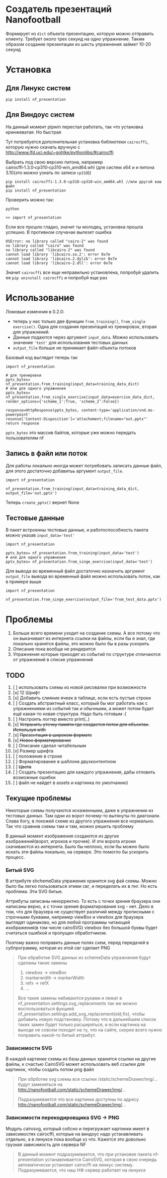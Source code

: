 # Создатель презентаций Nanofootball

Формирует из `dict` объекта презентацию, которую можно отправить клиенту. Требует около трех секунд на одно упражнение. Таким образом создание презентации из шесть упражнения займет 10-20 секунд

# Установка

## Для Линукс систем

    pip install nf_presentation

## Для Виндоус систем

На данный момент pipwin перестал работать, так что установка кринжеватая. Но быстрая

Тут потребуется дополнительная установка библиотеки `cairocffi`, которую нужно скачать вручную с http://www.lfd.uci.edu/~gohlke/pythonlibs/#cairocffi

Выбрать под свою версию питона, например cairocffi‑1.3.0‑cp310‑cp310‑win_amd64.whl (для систем х64 и и питона 3.10(это можно узнать по записи `cp310`)) 

    pip install cairocffi‑1.3.0‑cp310‑cp310‑win_amd64.whl //или другой ваш файл
    pip install nf_presentation

Проверить можно так:

    python 

    >> import nf_presentation

Если все прошло гладко, значит ты молодец, установка прошла успешно. В противном случачае вылезет ошибка

    OSError: no library called "cairo-2" was found
    no library called "cairo" was found
    no library called "libcairo-2" was found
    cannot load library 'libcairo.so.2': error 0x7e
    cannot load library 'libcairo.2.dylib': error 0x7e
    cannot load library 'libcairo-2.dll': error 0x7e

Значит `cairocffi` все еще неправильно установлена, попробуй удалить ее `pip uninstall cairocffi` и попробуй еще раз

# Использование

Ломовые изменния в 0.2.0:
* теперь у нас только две функции `from_training()`, `from_single exercise()`. Одна для создания презентаций из тренировок, вторая для упражнений. 
* Данные подаются через аргумент `input_data`. Можно использовать значение `'test'` для использования тестовых данных
* `output_file` больше не принимает файл-объекты потоков

Базовый код выглядит теперь так

    import nf_presentation

    # для тренировки
    pptx_bytes= nf_presentation.from_training(input_data=training_data_dict)
    # или для одного упражнения
    pptx_bytes= nf_presentation.from_single_exercise(input_data=exercise_data_dict, render_options={'scheme_1':True, 'scheme_2':False})

    response=HttpResponse(pptx_bytes, content-type='application/vnd.ms-powerpoint'
    resonse['Content-Disposition']='attachement;filename="out.pptx"'
    return response

`pptx_bytes` это массив байтов, которые уже можно передать пользователям nf

## Запись в файл или поток

Для работы локально иногда может потребовать записать данные файл, для этого достаточно добавитьь аргумент `output_file`.

    import nf_presentation
    
    nf_presentation.from_training(input_data=training_data_dict, output_file='out.pptx')

Теперь `create_pptx()` вернет None

## Тестовые данные

В пакет встроенны тестовые данные, и работоспособность пакета можно указав `input_data='test'`

    import nf_presentation

    pptx_bytes= nf_presentation.from_training(input_data='test')
    # или для одного упражнения
    pptx_bytes= nf_presentation.from_singe_exercise(input_data='test')

Для вывода во временный файл достаточно назначить аргумент `output_file` вывода во временный файл можно использовать поток, как в примере выше

    import nf_presentation

    nf_presentation.from_singe_exercise(output_file='from_test_data.pptx')

# Проблемы

1. Больше всего времени уходит на создание схемы. А все потому что он выкачивает из интернета ссылки на файлы, если бы я знал, где локально хранятся файлы, это можно было бы в разы ускорить
2. Описание пока вообще не рендерится
3. Упражнения которые приходят из событий по структуре отличаются от упражнений в списке упражнений


## TODO

1. [ ] использовать схемы из новой рисовалки при возможности
2. [x] 12 Шрифт
3. [x] Добавить слияние ячеек в таблице, если есть пустые строки
4. [ ] Создать абстрактный класс, который бы мог работать как с упражнениями из событий так и обычными, а может потом будет ещё какая-то новая структура. Надо быть готовым :(
5. [ ] Настроить логгер вместо print(..)
6. [x] ~~Устранить утечку памяти где создается поток для объектак. Используя with~~
7. [x] ~~Презентация в широком формате~~
8. [x] ~~Новое форматирование~~
9. [ ] Описание сделал читабельным
10. [x] Размер шрифта
11. [ ] положение в строке
12. [ ] Форматирование в шаблоне двухконтентном
13. [ ] ~~Цвета~~
14. [ ] Cоздать презентацию для каждого упражнения, дабы отловить возможные ошибки
15. [ ] файл не найдет в assets и картинка по умолчанию)

## Текущие проблемы

Некоторые схемы получаются искаженными, даже в упражнении из тестовых данных. Там одни из ворот почему-то вытянуты по диагонали. Слава богу, в похожей схеме из другого упражнения все нормально. Так что сравнив схемы там и там, можно решить проблему

В данный момент изображения создаются из других изображений(ворот, игроков и прочее). И эти ворота игроки скачиваются из интернета. Было бы неплохо, если бы можно было искать эти файлы локально, на сервере. Это помогло бы ускорить процесс. 

### Битый SVG

В аттрибуте shchemeData упражения хранится svg фай схемы. Можно было бы легко пользоваться этими свг, и переделать их в пнг. Но есть проблема. Эти SVG битые. 

Аттрибуты записаны некорректно. То есть с точки зрения браузера они написаны верно, а с точки зрения форматирования svg - нет. Дело в том, что для браузера не существует различий между прописными с строчными буквами, например viewBox и viewbox для браузера выглядят одинаково, но для любой программы читающей изображения(в том числе cairoSVG) viewbox без большой буквы будет считаться ошибкой и пропущен обработчиком.

Поэтому важно поправить данные полях схем, перед передачей в субпрограмму, которая из этой свг сделает PNG
> При обработке SVG данных из schemeData упражнения будут сделаны такие замены
> 1. viewbox -> viewBox
> 2. markerwidth -> markerWidth
> 3. refx -> refX
> 4. ...
> 
> Все такие замены набиваются руками и лежат в nf_presentation.settings.svg_replacements
> так же можно воспользоваться фукцией nf_presentation.settings.add_svg_replacement(old,fix), чтобы добавить новую подстановку. Потому что в дальнейшем список таких замен будет только расширяться, и если картинка на выходе не совсем походит на ту, что на сайте, скорее всего нужно поправить какой-то битый аттрибут.



### Зависимости SVG

В каждой картинке схемы из базы данных хранится ссылки на другие файлы, к счастью CairoSVG может использовать веб ссылки для картинок, чтобы создать потом png файл

> При обрботке svg схемы все ссылки /static/schemeDrawer/img/... будут заменяться на http://nanofootball.com/static/schemeDrawer/img/...
> 
> Подразумевается что все картинки доступны по адресу http://nanofootball.com/static/schemeDrawer/img/...

### Зависимости перекодировщика SVG -> PNG 

Модуль cairosvg, который собсно и перегружает картинки имеет в зависимостях cairocffi, которые на виндоус надо устанавливать отдельно, а в линуксе пока вообще хз что. Кажется это довольно грузная зависимость для сервера NF

> В данный момент подразумевается, что при установке пакета nf-presentation устанавливается CairoSVG, которая в свою очередь автоматически установит cairocffi на линкус систему. Подразумевается, что наш НФ сервер работает на линуксе